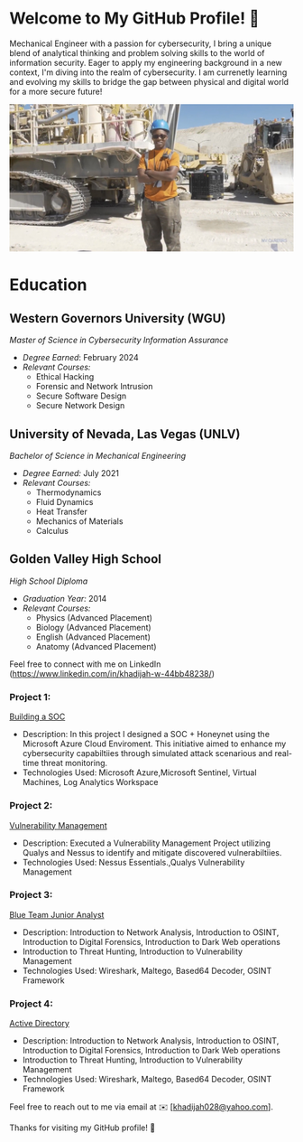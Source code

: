 # Welcome to My GitHub Profile! 👋

Mechanical Engineer with a passion for cybersecurity, I bring a unique blend of analytical thinking and problem solving skills to the world of information security. Eager to apply my engineering background in a new context, I'm diving into the realm of cybersecurity. I am currenetly learning  and evolving my skills to bridge the gap between physical and digital world for a more secure future!

<p align="center">
  <img src="https://github.com/Flash028/Flash028/blob/1fbe927448354f78c777b7195a4d91a745ed6a82/IMG_2025.jpg" alt="Profile Image" width="650">
</p>

# Education
## Western Governors University (WGU)
*Master of Science in Cybersecurity Information Assurance*
- *Degree Earned*: February 2024
- *Relevant Courses:*
  - Ethical Hacking
  - Forensic and Network Intrusion
  - Secure Software Design
  - Secure Network Design


## University of Nevada, Las Vegas (UNLV)
*Bachelor of Science in Mechanical Engineering*
- *Degree Earned:* July 2021
- *Relevant Courses:*
  - Thermodynamics
  - Fluid Dynamics
  - Heat Transfer
  - Mechanics of Materials
  - Calculus


## Golden Valley High School
*High School Diploma*
- *Graduation Year:* 2014
- *Relevant Courses:*
  - Physics (Advanced Placement)
  - Biology (Advanced Placement)
  - English (Advanced Placement)
  - Anatomy (Advanced Placement)

Feel free to connect with me on LinkedIn
(https://www.linkedin.com/in/khadijah-w-44bb48238/)
### Project 1: 
[Building a SOC](https://github.com/Flash028/Flash028/blob/main/BUILDING%20A%20SOC/building-a-soc.md)
- Description: In this project I designed a SOC + Honeynet using the Microsoft Azure Cloud Enviroment. This initiative aimed to enhance my cybersecurity capabiltiies through simulated attack scenarious and real-time threat monitoring.
- Technologies Used: Microsoft Azure,Microsoft Sentinel, Virtual Machines, Log Analytics Workspace


### Project 2: 
[Vulnerability Management](https://github.com/Flash028/Flash028/blob/main/Vulnerability%20Assessment/Vulnerability.Assessment.md)
- Description: Executed a Vulnerability Management Project utilizing Qualys and Nessus to identify and mitigate discovered vulnerabiltiies.
- Technologies Used: Nessus Essentials.,Qualys Vulnerability Management

### Project 3: 
[Blue Team Junior Analyst ](https://github.com/khadijahW/Flash028/blob/main/Blue%20Team%20Junior%20Analyst/SBT.md)
- Description: Introduction to Network Analysis, Introduction to OSINT, Introduction to Digital Forensics, Introduction to Dark Web operations
- Introduction to Threat Hunting, Introduction to Vulnerability Management
- Technologies Used: Wireshark, Maltego, Based64 Decoder, OSINT Framework

### Project 4: 
[Active Directory ](https://github.com/khadijahW/Flash028/blob/main/Blue%20Team%20Junior%20Analyst/SBT.md)
- Description: Introduction to Network Analysis, Introduction to OSINT, Introduction to Digital Forensics, Introduction to Dark Web operations
- Introduction to Threat Hunting, Introduction to Vulnerability Management
- Technologies Used: Wireshark, Maltego, Based64 Decoder, OSINT Framework





Feel free to reach out to me via email at ✉️ [khadijah028@yahoo.com].

Thanks for visiting my GitHub profile! 🚀

